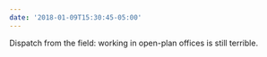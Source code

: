 ```yaml
---
date: '2018-01-09T15:30:45-05:00'
---
```

Dispatch from the field: working in open-plan offices is still terrible.
